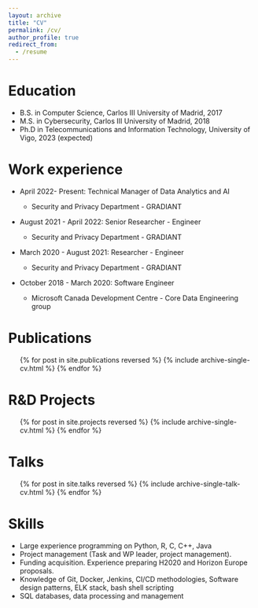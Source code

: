 ```yaml
---
layout: archive
title: "CV"
permalink: /cv/
author_profile: true
redirect_from:
  - /resume
---
```


Education
======
* B.S. in Computer Science, Carlos III University of Madrid, 2017
* M.S. in Cybersecurity, Carlos III University of Madrid, 2018
* Ph.D in Telecommunications and Information Technology, University of Vigo, 2023 (expected)

Work experience
======
* April 2022- Present: Technical Manager of Data Analytics and AI
  * Security and Privacy Department - GRADIANT

* August 2021 - April 2022: Senior Researcher - Engineer
  * Security and Privacy Department - GRADIANT

* March 2020 - August 2021: Researcher - Engineer
  * Security and Privacy Department - GRADIANT

* October 2018 - March 2020: Software Engineer
  * Microsoft Canada Development Centre - Core Data Engineering group


Publications
======

  <ul>{% for post in site.publications reversed %}
    {% include archive-single-cv.html %}
  {% endfor %}</ul>

R&D Projects
======
  <ul>{% for post in site.projects reversed %}
    {% include archive-single-cv.html %}
  {% endfor %}</ul>
  
Talks
======
  <ul>{% for post in site.talks reversed %}
    {% include archive-single-talk-cv.html %}
  {% endfor %}</ul>

Skills
======
* Large experience programming on Python, R, C, C++, Java
* Project management (Task and WP leader, project management). 
* Funding acquisition. Experience preparing H2020 and Horizon Europe proposals.
* Knowledge of Git, Docker, Jenkins, CI/CD methodologies, Software design patterns, ELK stack, bash shell scripting
* SQL databases, data processing and management